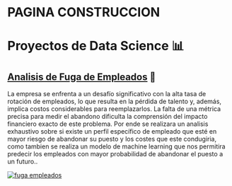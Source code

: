# PAGINA CONSTRUCCION

# Proyectos de Data Science :bar_chart:

## [Analisis de Fuga de Empleados](https://github.com/jungarcode/datascience_pract/blob/main/abandono_empleado.ipynb) :runner:

  La empresa se enfrenta a un desafío significativo con la alta tasa de rotación de empleados, lo que resulta en la pérdida de talento y, además, implica costos considerables para reemplazarlos. La falta de una métrica precisa para medir el abandono dificulta la comprensión del impacto financiero exacto de este problema. Por ende se realizara un analisis exhaustivo sobre si existe un perfil específico de empleado que esté en mayor riesgo de abandonar su puesto y los costes que este condugiria, como tambien se realiza un modelo de machine learning que nos permitira predecir los empleados con mayor probabilidad de abandonar el puesto a un futuro..

[![fuga empleados](https://images.pexels.com/photos/3153198/pexels-photo-3153198.jpeg?auto=compress&cs=tinysrgb&w=640&h=450&dpr=1)](https://github.com/jungarcode/datascience_pract/blob/main/abandono_empleado.ipynb)



